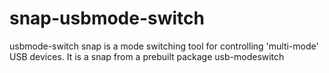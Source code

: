 # snap-usbmode-switch

usbmode-switch snap is a mode switching tool for controlling 'multi-mode' USB devices.
It is a snap from a prebuilt package usb-modeswitch

